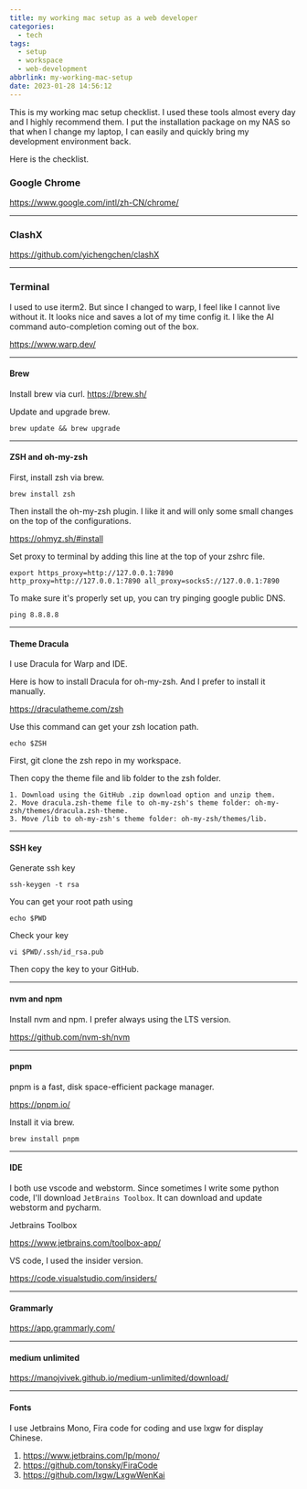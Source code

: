 ```yaml
---
title: my working mac setup as a web developer
categories:
  - tech
tags:
  - setup
  - workspace
  - web-development
abbrlink: my-working-mac-setup
date: 2023-01-28 14:56:12
---
```


This is my working mac setup checklist. I used these tools almost every day and I highly recommend them. I put the installation package on my NAS so that when I change my laptop, I can easily and quickly bring my development environment back.

Here is the checklist.

### Google Chrome

https://www.google.com/intl/zh-CN/chrome/

---

### ClashX

https://github.com/yichengchen/clashX

---

### Terminal

I used to use iterm2. But since I changed to warp, I feel like I cannot live without it. It looks nice and saves a lot of my time config it. I like the AI command auto-completion coming out of the box.

https://www.warp.dev/

---

#### Brew

Install brew via curl.
https://brew.sh/

Update and upgrade brew.

```
brew update && brew upgrade
```

---

#### ZSH and oh-my-zsh

First, install zsh via brew.

```shell
brew install zsh
```

Then install the oh-my-zsh plugin. I like it and will only some small changes on the top of the configurations.

https://ohmyz.sh/#install

Set proxy to terminal by adding this line at the top of your zshrc file.

`export https_proxy=http://127.0.0.1:7890 http_proxy=http://127.0.0.1:7890 all_proxy=socks5://127.0.0.1:7890`

To make sure it's properly set up, you can try pinging google public DNS.

```shell
ping 8.8.8.8
```

---

#### Theme Dracula

I use Dracula for Warp and IDE.

Here is how to install Dracula for oh-my-zsh. And I prefer to install it manually.

https://draculatheme.com/zsh

Use this command can get your zsh location path.

```
echo $ZSH
```

First, git clone the zsh repo in my workspace.

Then copy the theme file and lib folder to the zsh folder.

```
1. Download using the GitHub .zip download option and unzip them.
2. Move dracula.zsh-theme file to oh-my-zsh's theme folder: oh-my-zsh/themes/dracula.zsh-theme.
3. Move /lib to oh-my-zsh's theme folder: oh-my-zsh/themes/lib.
```

---

#### SSH key

Generate ssh key

`ssh-keygen -t rsa`

You can get your root path using

```shell
echo $PWD
```

Check your key

`vi $PWD/.ssh/id_rsa.pub`

Then copy the key to your GitHub.

---

#### nvm and npm

Install nvm and npm. I prefer always using the LTS version.

https://github.com/nvm-sh/nvm

---

#### pnpm

pnpm is a fast, disk space-efficient package manager.

https://pnpm.io/

Install it via brew.

`brew install pnpm`

---

#### IDE

I both use vscode and webstorm. Since sometimes I write some python code, I'll download `JetBrains Toolbox`. It can download and update webstorm and pycharm.

Jetbrains Toolbox

https://www.jetbrains.com/toolbox-app/

VS code, I used the insider version.

https://code.visualstudio.com/insiders/

---

#### Grammarly

https://app.grammarly.com/

---

#### medium unlimited

https://manojvivek.github.io/medium-unlimited/download/

---

#### Fonts

I use Jetbrains Mono, Fira code for coding and use lxgw for display Chinese. 

1. https://www.jetbrains.com/lp/mono/
2. https://github.com/tonsky/FiraCode
3. https://github.com/lxgw/LxgwWenKai

